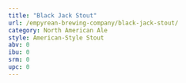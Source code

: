 ```yaml
---
title: "Black Jack Stout"
url: /empyrean-brewing-company/black-jack-stout/
category: North American Ale
style: American-Style Stout
abv: 0
ibu: 0
srm: 0
upc: 0
---
```


